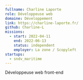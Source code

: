 ```yaml
---
fullname: Charline Laporte
role: Développeuse web
domaine: Développement
link: https://charline-laporte.fr/
github: Charline-L
missions:
  - start: 2022-04-11
    end: 2022-06-13
    status: independent
    employer: La zone / Scopyleft
startups:
  - sndv_maritime
---
```


Développeuse web front-end
